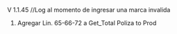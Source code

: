 V 1.1.45 //Log al momento de ingresar una marca invalida

1. Agregar Lin. 65-66-72 a Get_Total Poliza to Prod